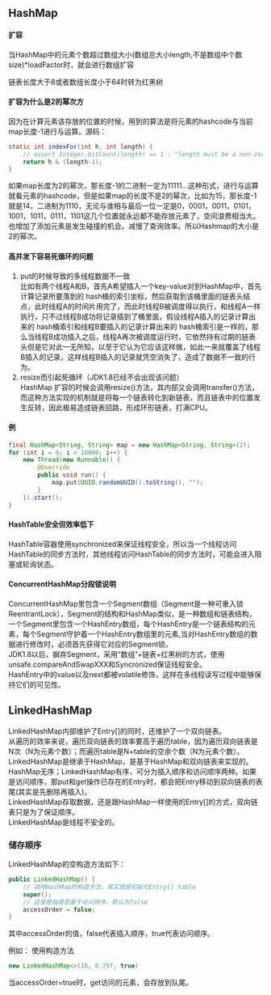 ## HashMap
#### 扩容
当HashMap中的元素个数超过数组大小(数组总大小length,不是数组中个数size)*loadFactor时，就会进行数组扩容

链表长度大于8或者数组长度小于64时转为红黑树

#### 扩容为什么是2的幂次方
因为在计算元素该存放的位置的时候，用到的算法是将元素的hashcode与当前map长度-1进行与运算。源码：
```java
static int indexFor(int h, int length) {
    // assert Integer.bitCount(length) == 1 : "length must be a non-zero power of 2";
    return h & (length-1);
}
```
如果map长度为2的幂次，那长度-1的二进制一定为11111...这种形式，进行与运算就看元素的hashcode，但是如果map的长度不是2的幂次，比如为15，那长度-1就是14，二进制为1110，无论与谁相与最后一位一定是0，0001，0011，0101，1001，1011，0111，1101这几个位置就永远都不能存放元素了，空间浪费相当大。也增加了添加元素是发生碰撞的机会。减慢了查询效率。所以Hashmap的大小是2的幂次。

#### 高并发下容易死循环的问题
1. put的时候导致的多线程数据不一致  
比如有两个线程A和B，首先A希望插入一个key-value对到HashMap中，首先计算记录所要落到的 hash桶的索引坐标，然后获取到该桶里面的链表头结点，此时线程A的时间片用完了，而此时线程B被调度得以执行，和线程A一样执行，只不过线程B成功将记录插到了桶里面，假设线程A插入的记录计算出来的 hash桶索引和线程B要插入的记录计算出来的 hash桶索引是一样的，那么当线程B成功插入之后，线程A再次被调度运行时，它依然持有过期的链表头但是它对此一无所知，以至于它认为它应该这样做，如此一来就覆盖了线程B插入的记录，这样线程B插入的记录就凭空消失了，造成了数据不一致的行为。
1.  resize而引起死循环（JDK1.8已经不会出现该问题）  
HashMap 扩容的时候会调用resize()方法，其内部又会调用transfer()方法，而这种方法实现的机制就是将每一个链表转化到新链表，而且链表中的位置发生反转，因此极易造成链表回路，形成环形链表，打满CPU。

#### 例
```java
final HashMap<String, String> map = new HashMap<String, String>(2);
for (int i = 0; i < 10000; i++) {
    new Thread(new Runnable() {
        @Override
        public void run() {
            map.put(UUID.randomUUID().toString(), "");
        }
    }).start();
}
```

#### HashTable安全但效率低下
HashTable容器使用synchronized来保证线程安全，所以当一个线程访问HashTable的同步方法时，其他线程访问HashTable的同步方法时，可能会进入阻塞或轮询状态。

#### ConcurrentHashMap分段锁说明
ConcurrentHashMap里包含一个Segment数组（Segment是一种可重入锁ReentrantLock），Segment的结构和HashMap类似，是一种数组和链表结构，一个Segment里包含一个HashEntry数组，每个HashEntry是一个链表结构的元素，每个Segment守护着一个HashEntry数组里的元素,当对HashEntry数组的数据进行修改时，必须首先获得它对应的Segment锁。  
JDK1.8以后，摒弃Segment，采用“数组”+链表+红黑树的方式，使用unsafe.compareAndSwapXXX和Syncronized保证线程安全。  
HashEntry中的value以及next都被volatile修饰，这样在多线程读写过程中能够保持它们的可见性。

## LinkedHashMap
LinkedHashMap内部维护了Entry[]的同时，还维护了一个双向链表。  
从遍历的效率来说，遍历双向链表的效率要高于遍历table，因为遍历双向链表是N次（N为元素个数）；而遍历table是N+table的空余个数（N为元素个数）。LinkedHashMap是继承于HashMap，是基于HashMap和双向链表来实现的。  
HashMap无序；LinkedHashMap有序，可分为插入顺序和访问顺序两种。如果是访问顺序，那put和get操作已存在的Entry时，都会把Entry移动到双向链表的表尾(其实是先删除再插入)。  
LinkedHashMap存取数据，还是跟HashMap一样使用的Entry[]的方式，双向链表只是为了保证顺序。  
LinkedHashMap是线程不安全的。

### 储存顺序
LinkedHashMap的空构造方法如下：
```java
public LinkedHashMap() {
    // 调用HashMap的构造方法，其实就是初始化Entry[] table
    super();
    // 这里是指是否基于访问排序，默认为false
    accessOrder = false;
}
```

其中accessOrder的值，false代表插入顺序，true代表访问顺序。

例如：
使用构造方法
```java
new LinkedHashMap<>(16, 0.75f, true)
```
当accessOrder=true时，get访问的元素，会存放到队尾。